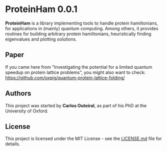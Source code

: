 # ProteinHam 0.0.1

__ProteinHam__ is a library implementing tools to handle protein hamiltonians, for applications in (mainly) quantum computing. Among others, it provides routines for building arbitrary protein hamiltonians, heuristically finding eigenvalues and plotting solutions.

## Paper

If you came here from "Investigating the potential for a limited quantum speedup on protein lattice problems", you might also want to check: https://github.com/oxpig/quantum-protein-lattice-folding/

## Authors

This project was started by __Carlos Outeiral__, as part of his PhD at the University of Oxford.

## License

This project is licensed under the MIT License - see the [LICENSE.md](../proteinham/master/LICENSE) file for details.
